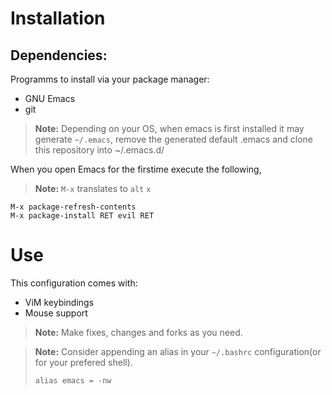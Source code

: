 # Installation

## Dependencies:

Programms to install via your package manager: 
* GNU Emacs
* git

> **Note:** Depending on your OS, when emacs is first installed it may generate `~/.emacs`, remove the generated default .emacs and clone this repository into ~/.emacs.d/

When you open Emacs for the firstime execute the following, 

> **Note:** `M-x` translates to `alt` `x`

```
M-x package-refresh-contents
M-x package-install RET evil RET
```

# Use

This configuration comes with:
* ViM keybindings
* Mouse support

> **Note:** Make fixes, changes and forks as you need.

> **Note:** Consider appending an alias in your `~/.bashrc` configuration(or for your prefered shell).
> ```
> alias emacs = -nw
> ```
 

